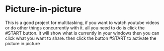 # Picture-in-picture
This is a good project for multitasking, if you want to watch youtube videos or do other things concurrently with it. 
all you need to do is click the #START button. 
it will show what is currently in your windows then you can click what you want to share.
then click the button #START to activate the picture in picture
